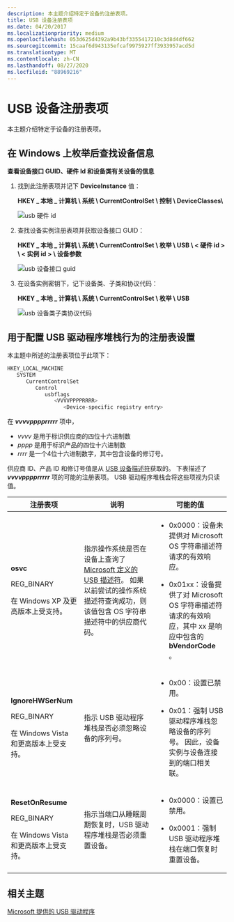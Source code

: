 ```yaml
---
description: 本主题介绍特定于设备的注册表项。
title: USB 设备注册表项
ms.date: 04/20/2017
ms.localizationpriority: medium
ms.openlocfilehash: 053d625d4392a9b43bf3355417210c3d8d4df662
ms.sourcegitcommit: 15caaf6d943135efcaf9975927ff3933957acd5d
ms.translationtype: MT
ms.contentlocale: zh-CN
ms.lasthandoff: 08/27/2020
ms.locfileid: "88969216"
---
```

# <a name="usb-device-registry-entries"></a>USB 设备注册表项


本主题介绍特定于设备的注册表项。

## <a name="find-device-information-after-it-enumerates-on-windows"></a>在 Windows 上枚举后查找设备信息


**查看设备接口 GUID、硬件 Id 和设备类有关设备的信息**

1.  找到此注册表项并记下 **DeviceInstance** 值：

    **HKEY \_ 本地 \_ 计算机 \\ 系统 \\ CurrentControlSet \\ 控制 \\ DeviceClasses\\**

    ![usb 硬件 id](images/deviceinstance.png)

2.  查找设备实例注册表项并获取设备接口 GUID：

    **HKEY \_ 本地 \_ 计算机 \\ 系统 \\ CurrentControlSet \\ 枚举 \\ USB \\ &lt; 硬件 id &gt; \\ &lt; 实例 id &gt; \\ 设备参数**

    ![usb 设备接口 guid](images/device-interface-guid2.png)

3.  在设备实例密钥下，记下设备类、子类和协议代码：

    **HKEY \_ 本地 \_ 计算机 \\ 系统 \\ CurrentControlSet \\ 枚举 \\ USB**

    ![usb 设备类子类协议代码](images/deviceclass.png)

## <a name="registry-settings-for-configuring-usb-driver-stack-behavior"></a>用于配置 USB 驱动程序堆栈行为的注册表设置


本主题中所述的注册表项位于此项下：

```cpp
HKEY_LOCAL_MACHINE
   SYSTEM
      CurrentControlSet
         Control
            usbflags
               <VVVVPPPPRRRR>
                  <Device-specific registry entry>
```

在 ***vvvvpppprrrrr*** 项中，

-   *vvvv* 是用于标识供应商的四位十六进制数
-   *pppp* 是用于标识产品的四位十六进制数
-   *rrrr* 是一个4位十六进制数字，其中包含设备的修订号。

供应商 ID、产品 ID 和修订号值是从 [USB 设备描述符](usb-device-descriptors.md)获取的。
下表描述了 ***vvvvpppprrrrr*** 项的可能的注册表项。 USB 驱动程序堆栈会将这些项视为只读值。

<table>
<colgroup>
<col width="33%" />
<col width="33%" />
<col width="33%" />
</colgroup>
<thead>
<tr class="header">
<th>注册表项</th>
<th>说明</th>
<th>可能的值</th>
</tr>
</thead>
<tbody>
<tr class="odd">
<td><p><strong>osvc</strong></p>
<p>REG_BINARY</p>
<p>在 Windows XP 及更高版本上受支持。</p></td>
<td><p>指示操作系统是否在设备上查询了 <a href="microsoft-defined-usb-descriptors.md" data-raw-source="[Microsoft-Defined USB Descriptors](microsoft-defined-usb-descriptors.md)">Microsoft 定义的 USB 描述符</a>。 如果以前尝试的操作系统描述符查询成功，则该值包含 OS 字符串描述符中的供应商代码。</p></td>
<td><ul>
<li><p>0x0000：设备未提供对 Microsoft OS 字符串描述符请求的有效响应。</p></li>
<li><p>0x01xx：设备提供了对 Microsoft OS 字符串描述符请求的有效响应，其中 xx 是响应中包含的 <strong>bVendorCode</strong> 。</p></li>
</ul></td>
</tr>
<tr class="even">
<td><p><strong>IgnoreHWSerNum</strong></p>
<p>REG_BINARY</p>
<p>在 Windows Vista 和更高版本上受支持。</p></td>
<td><p>指示 USB 驱动程序堆栈是否必须忽略设备的序列号。</p></td>
<td><ul>
<li><p>0x00：设置已禁用。</p></li>
<li><p>0x01：强制 USB 驱动程序堆栈忽略设备的序列号。 因此，设备实例与设备连接到的端口相关联。</p></li>
</ul></td>
</tr>
<tr class="odd">
<td><p><strong>ResetOnResume</strong></p>
<p>REG_BINARY</p>
<p>在 Windows Vista 和更高版本上受支持。</p></td>
<td><p>指示当端口从睡眠周期恢复时，USB 驱动程序堆栈是否必须重置设备。</p></td>
<td><ul>
<li><p>0x0000：设置已禁用。</p></li>
<li><p>0x0001：强制 USB 驱动程序堆栈在端口恢复时重置设备。</p></li>
</ul></td>
</tr>
</tbody>
</table>

 

## <a name="related-topics"></a>相关主题
[Microsoft 提供的 USB 驱动程序](system-supplied-usb-drivers.md)  



